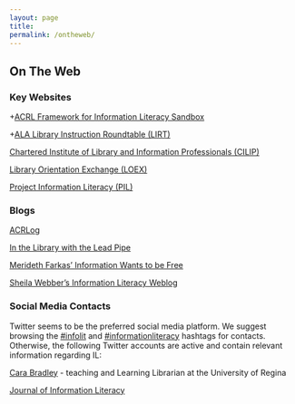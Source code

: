 ```yaml
---
layout: page
title: 
permalink: /ontheweb/
---
```


## On The Web

### Key Websites

+[ACRL Framework for Information Literacy Sandbox](http://sandbox.acrl.org/resources)

+[ALA Library Instruction Roundtable (LIRT)](http://www.ala.org/lirt/)

[Chartered Institute of Library and Information Professionals (CILIP)](http://www.informationliteracy.org.uk/) 

[Library Orientation Exchange (LOEX)](http://www.loex.org/index.php)

[Project Information Literacy (PIL)](http://www.projectinfolit.org/)

### Blogs

[ACRLog](http://acrlog.org/)

[In the Library with the Lead Pipe](http://inthelibrarywiththeleadpipe.org/) 

[Merideth Farkas’ Information Wants to be Free](https://meredith.wolfwater.com/wordpress/)

[Sheila Webber’s Information Literacy Weblog](http://information-literacy.blogspot.ca/)

### Social Media Contacts

Twitter seems to be the preferred social media platform. We suggest browsing the [#infolit](https://twitter.com/search?q=%23infolit&src=tyah) and [#informationliteracy](https://twitter.com/hashtag/informationliteracy?src=hash) hashtags for contacts. Otherwise, the following Twitter accounts are active and contain relevant information regarding IL:

[Cara Bradley](https://twitter.com/carabradley17) - teaching and Learning Librarian at the University of Regina 

[Journal of Information Literacy](https://twitter.com/JInfoLit)
